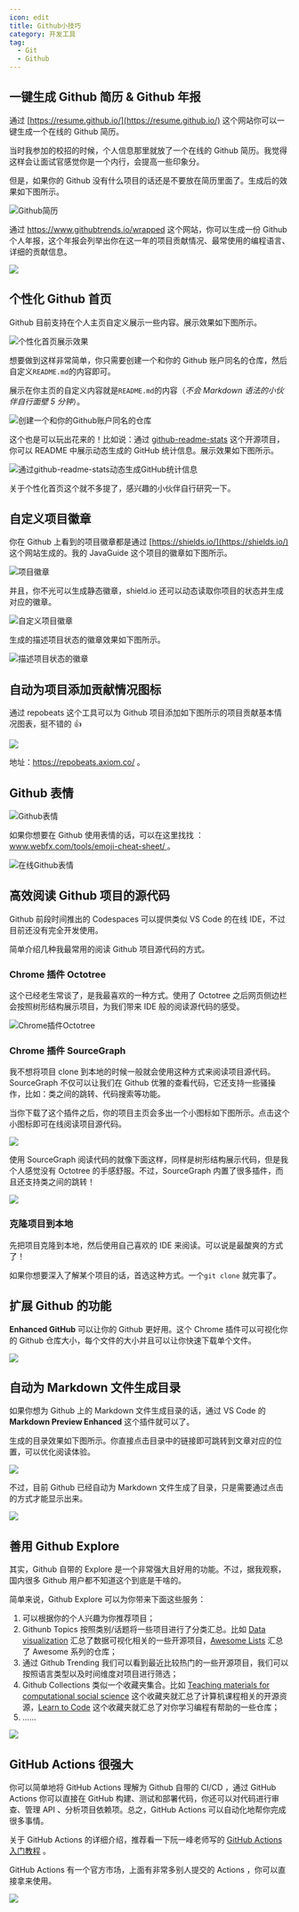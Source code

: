 ```yaml
---
icon: edit
title: Github小技巧
category: 开发工具
tag:
  - Git
  - Github
---
```


<!-- more -->

## 一键生成 Github 简历 & Github 年报

通过 [https://resume.github.io/](https://resume.github.io/) 这个网站你可以一键生成一个在线的 Github 简历。

当时我参加的校招的时候，个人信息那里就放了一个在线的 Github 简历。我觉得这样会让面试官感觉你是一个内行，会提高一些印象分。

但是，如果你的 Github 没有什么项目的话还是不要放在简历里面了。生成后的效果如下图所示。

![Github简历](https://guide-blog-images.oss-cn-shenzhen.aliyuncs.com/2020-11/image-20201108192205620.png)

通过 https://www.githubtrends.io/wrapped 这个网站，你可以生成一份 Github 个人年报，这个年报会列举出你在这一年的项目贡献情况、最常使用的编程语言、详细的贡献信息。

![](https://guide-blog-images.oss-cn-shenzhen.aliyuncs.com/github/dootask/image-20211226144607457.png)

## 个性化 Github 首页

Github 目前支持在个人主页自定义展示一些内容。展示效果如下图所示。

![个性化首页展示效果](https://guide-blog-images.oss-cn-shenzhen.aliyuncs.com/java-guide-blog/image-20210616221212259.png)

想要做到这样非常简单，你只需要创建一个和你的 Github 账户同名的仓库，然后自定义`README.md`的内容即可。

展示在你主页的自定义内容就是`README.md`的内容（_不会 Markdown 语法的小伙伴自行面壁 5 分钟_）。

![创建一个和你的Github账户同名的仓库](https://guide-blog-images.oss-cn-shenzhen.aliyuncs.com/java-guide-blog/image-20201107110309341.png)

这个也是可以玩出花来的！比如说：通过 [github-readme-stats](https://hellogithub.com/periodical/statistics/click/?target=https://github.com/anuraghazra/github-readme-stats) 这个开源项目，你可以 README 中展示动态生成的 GitHub 统计信息。展示效果如下图所示。

![通过github-readme-stats动态生成GitHub统计信息 ](https://guide-blog-images.oss-cn-shenzhen.aliyuncs.com/java-guide-blog/image-20210616221312426.png)

关于个性化首页这个就不多提了，感兴趣的小伙伴自行研究一下。

## 自定义项目徽章

你在 Github 上看到的项目徽章都是通过 [https://shields.io/](https://shields.io/) 这个网站生成的。我的 JavaGuide 这个项目的徽章如下图所示。

![项目徽章](https://guide-blog-images.oss-cn-shenzhen.aliyuncs.com/2020-11/image-20201107143136559.png)

并且，你不光可以生成静态徽章，shield.io 还可以动态读取你项目的状态并生成对应的徽章。

![自定义项目徽章](https://guide-blog-images.oss-cn-shenzhen.aliyuncs.com/2020-11/image-20201107143502356.png)

生成的描述项目状态的徽章效果如下图所示。

![描述项目状态的徽章](https://guide-blog-images.oss-cn-shenzhen.aliyuncs.com/2020-11/image-20201107143752642.png)

## 自动为项目添加贡献情况图标

通过 repobeats 这个工具可以为 Github 项目添加如下图所示的项目贡献基本情况图表，挺不错的 👍

![](https://guide-blog-images.oss-cn-shenzhen.aliyuncs.com/github/dootask/repobeats.png)

地址：https://repobeats.axiom.co/ 。

## Github 表情

![Github表情](https://guide-blog-images.oss-cn-shenzhen.aliyuncs.com/2020-11/image-20201107162254582.png)

如果你想要在 Github 使用表情的话，可以在这里找找 ：[www.webfx.com/tools/emoji-cheat-sheet/ ](www.webfx.com/tools/emoji-cheat-sheet/)。

![在线Github表情](https://guide-blog-images.oss-cn-shenzhen.aliyuncs.com/2020-11/image-20201107162432941.png)

## 高效阅读 Github 项目的源代码

Github 前段时间推出的 Codespaces 可以提供类似 VS Code 的在线 IDE，不过目前还没有完全开发使用。

简单介绍几种我最常用的阅读 Github 项目源代码的方式。

### Chrome 插件 Octotree

这个已经老生常谈了，是我最喜欢的一种方式。使用了 Octotree 之后网页侧边栏会按照树形结构展示项目，为我们带来 IDE 般的阅读源代码的感受。

![Chrome插件Octotree](https://guide-blog-images.oss-cn-shenzhen.aliyuncs.com/2020-11/image-20201107144944798.png)

### Chrome 插件 SourceGraph

我不想将项目 clone 到本地的时候一般就会使用这种方式来阅读项目源代码。SourceGraph 不仅可以让我们在 Github 优雅的查看代码，它还支持一些骚操作，比如：类之间的跳转、代码搜索等功能。

当你下载了这个插件之后，你的项目主页会多出一个小图标如下图所示。点击这个小图标即可在线阅读项目源代码。

![](https://guide-blog-images.oss-cn-shenzhen.aliyuncs.com/2020-11/image-20201107145749659.png)

使用 SourceGraph 阅读代码的就像下面这样，同样是树形结构展示代码，但是我个人感觉没有 Octotree 的手感舒服。不过，SourceGraph 内置了很多插件，而且还支持类之间的跳转！

![](https://guide-blog-images.oss-cn-shenzhen.aliyuncs.com/2020-11/image-20201107150307314.png)

### 克隆项目到本地

先把项目克隆到本地，然后使用自己喜欢的 IDE 来阅读。可以说是最酸爽的方式了！

如果你想要深入了解某个项目的话，首选这种方式。一个`git clone` 就完事了。

## 扩展 Github 的功能

**Enhanced GitHub** 可以让你的 Github 更好用。这个 Chrome 插件可以可视化你的 Github 仓库大小，每个文件的大小并且可以让你快速下载单个文件。

![](https://guide-blog-images.oss-cn-shenzhen.aliyuncs.com/2020-11/image-20201107160817672.png)

## 自动为 Markdown 文件生成目录

如果你想为 Github 上的 Markdown 文件生成目录的话，通过 VS Code 的 **Markdown Preview Enhanced** 这个插件就可以了。

生成的目录效果如下图所示。你直接点击目录中的链接即可跳转到文章对应的位置，可以优化阅读体验。

![](<https://guide-blog-images.oss-cn-shenzhen.aliyuncs.com/2020-11/iShot2020-11-07%2016.14.14%20(1).png>)

不过，目前 Github 已经自动为 Markdown 文件生成了目录，只是需要通过点击的方式才能显示出来。

![](https://guide-blog-images.oss-cn-shenzhen.aliyuncs.com/github/cosy/image-20211227093215005.png)

## 善用 Github Explore

其实，Github 自带的 Explore 是一个非常强大且好用的功能。不过，据我观察，国内很多 Github 用户都不知道这个到底是干啥的。

简单来说，Github Explore 可以为你带来下面这些服务：

1. 可以根据你的个人兴趣为你推荐项目；
2. Githunb Topics 按照类别/话题将一些项目进行了分类汇总。比如 [Data visualization](https://github.com/topics/data-visualization) 汇总了数据可视化相关的一些开源项目，[Awesome Lists](https://github.com/topics/awesome) 汇总了 Awesome 系列的仓库；
3. 通过 Github Trending 我们可以看到最近比较热门的一些开源项目，我们可以按照语言类型以及时间维度对项目进行筛选；
4. Github Collections 类似一个收藏夹集合。比如 [Teaching materials for computational social science](https://github.com/collections/teaching-computational-social-science) 这个收藏夹就汇总了计算机课程相关的开源资源，[Learn to Code](https://github.com/collections/learn-to-code) 这个收藏夹就汇总了对你学习编程有帮助的一些仓库；
5. ......

![](https://guide-blog-images.oss-cn-shenzhen.aliyuncs.com/github/javaguide/github-explore.png)

## GitHub Actions 很强大

你可以简单地将 GitHub Actions 理解为 Github 自带的 CI/CD ，通过 GitHub Actions 你可以直接在 GitHub 构建、测试和部署代码，你还可以对代码进行审查、管理 API 、分析项目依赖项。总之，GitHub Actions 可以自动化地帮你完成很多事情。

关于 GitHub Actions 的详细介绍，推荐看一下阮一峰老师写的 [GitHub Actions 入门教程](https://www.ruanyifeng.com/blog/2019/09/getting-started-with-github-actions.html) 。

GitHub Actions 有一个官方市场，上面有非常多别人提交的 Actions ，你可以直接拿来使用。

![](https://guide-blog-images.oss-cn-shenzhen.aliyuncs.com/github/javaguide/image-20211227100147433.png)
